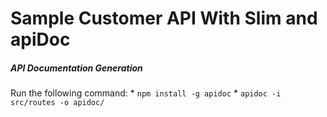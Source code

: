 Sample Customer API With Slim and apiDoc
========================================

##### API Documentation Generation
Run the following command:
    * `npm install -g apidoc`
    * `apidoc -i src/routes -o apidoc/`